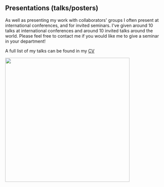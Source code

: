 ## Presentations (talks/posters)

As well as presenting my work with collaborators' groups I often present at international conferences, and for invited seminars. I've given around 10 talks at international conferences and around 10 invited talks around the world. Please feel free to contact me if you would like me to give a seminar in your department!

A full list of my talks can be found in my [CV](/Barratt_CV_full.pdf)

<img src="https://cd-barratt.github.io/Talk.jpg"  align="center" width="400">
